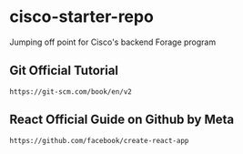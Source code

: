 # cisco-starter-repo
Jumping off point for Cisco's backend Forage program

## Git Official Tutorial
`https://git-scm.com/book/en/v2`

## React Official Guide on Github by Meta
`https://github.com/facebook/create-react-app`



